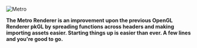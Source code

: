![Metro](https://cdn.discordapp.com/attachments/294228850500435969/559469445412683776/metro.png)

**The Metro Renderer is an improvement upon the previous OpenGL Renderer pkGL by spreading functions across headers and making importing assets easier. Starting things up is easier than ever. A few lines and you're good to go.**

